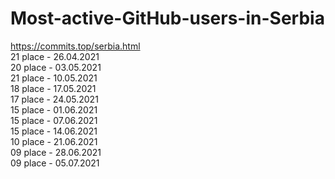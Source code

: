 # Most-active-GitHub-users-in-Serbia 
https://commits.top/serbia.html <br>
21 place -  26.04.2021 <br>
20 place - 03.05.2021 <br>
21 place - 10.05.2021 <br>
18 place - 17.05.2021 <br>
17 place - 24.05.2021 <br>
15 place - 01.06.2021 <br>
15 place - 07.06.2021 <br>
15 place - 14.06.2021 <br>
10 place - 21.06.2021 <br>
09 place - 28.06.2021 <br>
09 place - 05.07.2021 <br>



